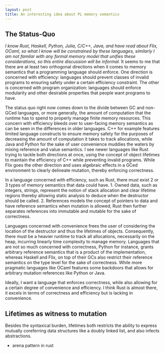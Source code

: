 ```yaml
---
layout: post
title: An interesting idea about PL memory semantics
---
```


## The Status-Quo

*I know Rust, Haskell, Python, Julia, C/C++, Java, and have read about Flix, OCaml, so what I know will be constrained by these languages, similarly I am not familar with any formal memory model that unifies these considerations, so this entire discussion will be informal.*
It seems to me that there are at least two orthogonal directions when it comes to memory semantics that a programming language should enforce. One direction is concerned with efficiency: languages should prevent classes of invalid programs to ensuring safety under a certain efficiency constraint. The other is concerned with program organization: languages should enforce modularity and other desirable properties that people want programs to have. 

The status quo right now comes down to the divide between GC and non-GCed languages, or more generally, the amount of computation that the runtime has to spend to properly manage finite memory resources. This concern with efficiency bleeds over to user-facing memory semantics as can be seen in the differences in older languages.
C++ for example features limited language constructs to ensure memory safety for the purposes of decreasing the amount of computation it takes to track allocations, while Java and Python for the sake of user convenience muddies the waters by mixing reference and value semantics. I see newer languages like Rust trying to tackle both directions at once, using the concept of object lifetimes to maintain the efficiency of C++ while preventing invalid programs. While Flix goes the other direction and uses algebraic effects in a GCed environment to clearly delineate mutation, thereby enforcing correctness. 

In a language concerned with efficiency, such as Rust, there must exist 2 or 3 types of memory semantics that data could have. 1. Owned data, such as integers, strings, represent the notion of stack allocation and clear lifetime regions thereby allowing static analysis to deduce when the destructor should be called. 2. References models the concept of pointers to data and have reference semantics when mutation is allowed, Rust then further separates references into immutable and mutable for the sake of correctness. 

Languages concerned with convenience frees the user of considering the location of the destructor and thus the lifetimes of objects. Consequently, there must be a heavier runtime to track all allocations, necessarily on the heap, incurring linearly time complexity to manage memory. Languages that are not so much concerned with correctness, Python for instance, grants arbitrary reference semantics that is a product of the implementation, whereas Haskell and Flix, on top of their GCs also restrict their reference semantics on the type level for the sake of correctness. While more pragmatic languages like OCaml features some backdoors that allows for arbitrary mutation references like Python or Java.

Ideally, I want a language that enforces correctness, while also allowing for a certain degree of convenience and efficiency. I think Rust is almost there, it excels in terms of correctness and efficiency but is lacking in convenience.

## Lifetimes as witness to mutation

Besides the syntaxical burden, lifetimes both restricts the ability to express mutually coreferring data structures like a doubly linked list, and also infects abstractions. 

- arena pattern in rust


